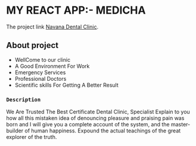 
# MY REACT APP:- MEDICHA
The project link  [Navana Dental Clinic](https://rococo-churros-34f8e4.netlify.app/).

## About project

-   WellCome to our clinic
-   A Good Environment For Work
-   Emergency Services
-   Professional Doctors
-   Scientific skills For Getting A Better Result

### `Description`

We Are Trusted The Best Certificate Dental Clinic, Specialist Explain to you how all this mistaken idea of denouncing pleasure and praising pain was born and I will give you a complete account of the system, and the master-builder of human happiness. Expound the actual teachings of the great explorer of the truth.



